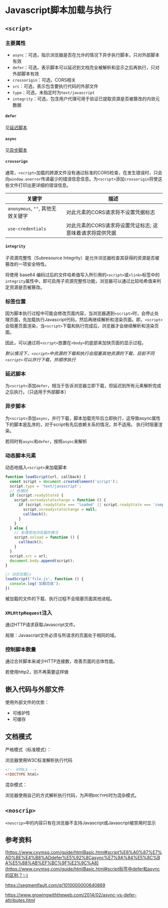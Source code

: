 # Javascript脚本加载与执行

## `<script>`

### 主要属性

* `async`：可选，指示浏览器是否在允许的情况下异步执行脚本，只对外部脚本有效
* `defer`：可选，表示脚本可以延迟到文档完全被解析和显示之后再执行，只对外部脚本有效
* `crossorigin`：可选，CORS相关
* `src`：可选，表示包含要执行代码的外部文件
* `type`：可选，未指定时为`text/javascript`
* `integrity`：可选，包含用户代理可用于验证已提取资源是否被篡改的内敛元数据

#### `defer`

见[延迟脚本](#延迟脚本)

#### `async`

见[异步脚本](#异步脚本)

#### `crossorign`

通常，`<script>`加载的跨源文件没有通过标准的CORS检查，在发生错误时，只会向`window.onerror`传递最少的错误信息信息。为`<script>`添加`crossorigin`将使这些文件打印出更详细的错误信息。

| 关键字                            | 描述                                                     |
| --------------------------------- | -------------------------------------------------------- |
| `anonymous`, `""`, 其他无效关键字 | 对此元素的CORS请求将不设置凭据标志                       |
| `use-credentials`                 | 对此元素的CORS请求将设置凭证标志; 这意味着请求将提供凭据 |

#### `integrity`

子资源完整性（Subresource Integrity）是允许浏览器检查其获得的资源是否被篡改的一项安全特性。

将使用 base64 编码过后的文件哈希值写入所引用的`<script>`或`<link>`标签中的`integrity`属性中，即可启用子资源完整性功能，浏览器可以通过比较哈希值来判定资源是否被篡改。

### 标签位置

因为脚本执行过程中可能会修改页面内容，当浏览器遇到`<script>`时，会停止处理页面，先加载执行Javascript代码，然后再继续解析和渲染页面。即，`<script>`会阻塞页面渲染，当`<script>`下载和执行完成后，浏览器才会继续解析和渲染页面。

因此，可以通过将`<script>`放置在`<body>`的底部来加快页面的显示过程。

*默认情况下，`<script>`中资源的下载和执行会阻塞其他资源的下载，目前不同`<script>`可以并行下载，并顺序执行*

### 延迟脚本

为`<script>`添加`defer`，相当于告诉浏览器立即下载，但延迟到所有元素解析完成之后执行。（只适用于外部脚本）

### 异步脚本

为`<script>`添加`async`，并行下载，脚本加载完毕后立即执行，这导致async属性下的脚本是乱序的，对于script有先后依赖关系的情况，并不适用。 执行时阻塞渲染。

若同时有`async`和`defer`，按照`async`来解析

### 动态脚本元素

动态地插入`<script>`来加载脚本

```javascript
function loadScript(url, callback) {
  const script = document.createElement('script')；
  script.type = 'text/javascript';
  // 处理IE
  if (script.readyState) {
    script.onreadystatechange = function () {
      if (script.readyState === 'loaded' || script.readyState === 'complete') {
        script.onreadystatechange = null;
        callback();
      }
    }
  } else {
    // 处理其他浏览器的情况
    script.onload = function () {
      callback();
    }
  }
  script.src = url;
  document.body.append(script);
}

// 动态加载js
loadScript('file.js', function () {
  console.log('加载完成');
})
```

被加载的文件的下载、执行过程不会阻塞页面其他进程。

### `XMLHttpRequest`注入

通过HTTP请求获取Javascript文件。

局限：Javascript文件必须与所请求的页面处于相同的域。

### 控制脚本数量

通过合并脚本来减少HTTP连接数，改善页面的总体性能。

若使用http2，则不再需要这样做

## 嵌入代码与外部文件

使用外部文件的优势：

* 可维护性
* 可缓存

## 文档模式

严格模式（标准模式）：

浏览器使用W3C标准解析执行代码

```html
<!-- HTML5 -->
<!DOCTYPE html>
```

混杂模式：

浏览器使用自己的方式解析执行代码，为声明`DOCTYPE`时为混杂模式。

## `<noscrip>`

`<noscrip>`中的内容只有在浏览器不支持Javascript或Javascript被禁用时显示

## 参考资料

[https://www.cxymsg.com/guide/htmlBasic.html#script%E6%A0%87%E7%AD%BE%E4%B8%ADdefer%E5%92%8Casync%E7%9A%84%E5%8C%BA%E5%88%AB%EF%BC%9F%E2%9C%A8](https://www.cxymsg.com/guide/htmlBasic.html#script标签中defer和async的区别？✨)

https://segmentfault.com/q/1010000000640869

https://www.growingwiththeweb.com/2014/02/async-vs-defer-attributes.html